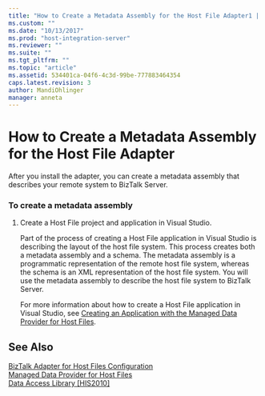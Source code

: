 ```yaml
---
title: "How to Create a Metadata Assembly for the Host File Adapter1 | Microsoft Docs"
ms.custom: ""
ms.date: "10/13/2017"
ms.prod: "host-integration-server"
ms.reviewer: ""
ms.suite: ""
ms.tgt_pltfrm: ""
ms.topic: "article"
ms.assetid: 534401ca-04f6-4c3d-99be-777883464354
caps.latest.revision: 3
author: MandiOhlinger
manager: anneta
---
```

# How to Create a Metadata Assembly for the Host File Adapter
After you install the adapter, you can create a metadata assembly that describes your remote system to BizTalk Server.  
  
### To create a metadata assembly  
  
1.  Create a Host File project and application in Visual Studio.  
  
     Part of the process of creating a Host File application in Visual Studio is describing the layout of the host file system. This process creates both a metadata assembly and a schema. The metadata assembly is a programmatic representation of the remote host file system, whereas the schema is an XML representation of the host file system. You will use the metadata assembly to describe the host file system to BizTalk Server.  
  
     For more information about how to create a Host File application in Visual Studio, see [Creating an Application with the Managed Data Provider for Host Files](../Topic/Creating%20an%20Application%20with%20the%20Managed%20Data%20Provider%20for%20Host%20Files1.md).  
  
## See Also  
 [BizTalk Adapter for Host Files Configuration](../core/biztalk-adapter-for-host-files-configuration.md)   
 [Managed Data Provider for Host Files](../Topic/Managed%20Data%20Provider%20for%20Host%20Files1.md)   
 [Data Access Library &#91;HIS2010&#93;](http://msdn.microsoft.com/en-us/da533736-8ecc-4466-a13d-b635696d94c8)